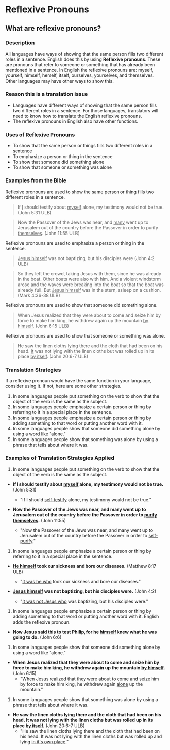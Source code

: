 # Reflexive Pronouns #

## What are reflexive pronouns? ##



### Description

All languages have ways of showing that the same person fills two different roles in a sentence. English does this by using **Reflexive pronouns**. These are pronouns that refer to someone or something that has already been mentioned in a sentence. In English the reflexive pronouns are: myself, yourself, himself, herself, itself, ourselves, yourselves, and themselves. Other languages may have other ways to show this.

### Reason this is a translation issue

* Languages have different ways of showing that the same person fills two different roles in a sentence. For those languages, translators will need to know how to translate the English reflexive pronouns.
* The reflexive pronouns in English also have other functions.

### Uses of Reflexive Pronouns

* To show that the same person or things fills two different roles in a sentence
* To emphasize a person or thing in the sentence
* To show that someone did something alone
* To show that someone or something was alone

### Examples from the Bible

Reflexive pronouns are used to show the same person or thing fills two different roles in a sentence.
<blockquote>If <u>I</u> should testify about <u>myself</u> alone, my testimony would not be true. (John 5:31 ULB) </blockquote>

>Now the Passover of the Jews was near, and <u>many</u> went up to Jerusalem out of the country before the Passover in order to purify <u>themselves</u>. (John 11:55 ULB)

Reflexive pronouns are used to emphasize a person or thing in the sentence.
<blockquote><u>Jesus himself</u> was not baptizing, but his disciples were (John 4:2 ULB)  </blockquote>

> So they left the crowd, taking Jesus with them, since he was already in the boat. Other boats were also with him. And a violent windstorm arose and the waves were breaking into the boat so that the boat was already full. But <u>Jesus himself</u> was in the stern, asleep on a cushion. (Mark 4:36-38 ULB)

Reflexive pronouns are used to show that someone did something alone.
>When Jesus realized that they were about to come and seize him by force to make him king, he withdrew again up the mountain <u>by himself</u>. (John 6:15 ULB)

Reflexive pronouns are used to show that someone or something was alone.
>He saw the linen cloths lying there and the cloth that had been on his head. <u>It</u> was not lying with the linen cloths but was rolled up in its place <u>by itself</u>. (John 20:6-7 ULB)

### Translation Strategies

If a reflexive pronoun would have the same function in your language, consider using it. If not, here are some other strategies.

1. In some languages people put something on the verb to show that the object of the verb is the same as the subject.
1. In some languages people emphasize a certain person or thing by referring to it in a special place in the sentence.
1. In some languages people emphasize a certain person or thing by adding something to that word or putting another word with it.
1. In some languages people show that someone did something alone by using a word like "alone."
1. In some languages people show that something was alone by using a phrase that tells about where it was.

### Examples of Translation Strategies Applied

1. In some languages people put something on the verb to show that the object of the verb is the same as the subject.

  * **If I should testify about <u>myself</u> alone, my testimony would not be true.** (John 5:31)
      * "If I should <u>self-testify</u> alone, my testimony would not be true."

  * **Now the Passover of the Jews was near, and many went up to Jerusalem out of the country before the Passover in order to <u>purify themselves</u>.** (John 11:55)
      * "Now the Passover of the Jews was near, and many went up to Jerusalem out of the country before the Passover in order to <u>self-purify</u>."

1. In some languages people emphasize a certain person or thing by referring to it in a special place in the sentence.

  * **<u>He himself</u> took our sickness and bore our diseases.** (Matthew 8:17 ULB)
      * "<u>It was he who</u>  took our sickness and bore our diseases."

  * **<u>Jesus himself</u> was not baptizing, but his disciples were.** (John 4:2)
      * "<u>It was not Jesus who</u> was baptizing, but his disciples were."

1. In some languages people emphasize a certain person or thing by adding something to that word or putting another word with it. English adds the reflexive pronoun.

  * **Now Jesus said this to test Philip, for he <u>himself</u> knew what he was going to do.** (John 6:6)

1. In some languages people show that someone did something alone by using a word like "alone."

  * **When Jesus realized that they were about to come and seize him by force to make him king, he withdrew again up the mountain <u>by himself</u>.** (John 6:15)
      * "When Jesus realized that they were about to come and seize him by force to make him king, he withdrew again <u>alone</u> up the mountain."

1. In some languages people show that something was alone by using a phrase that tells about where it was.

  * **He saw the linen cloths lying there and the cloth that had been on his head. It was not lying with the linen cloths but was rolled up in its place <u>by itself</u>.** (John 20:6-7 ULB)
      * "He saw the linen cloths lying there and the cloth that had been on his head. It was not lying with the linen cloths but was rolled up and lying <u>in it's own place</u>."

